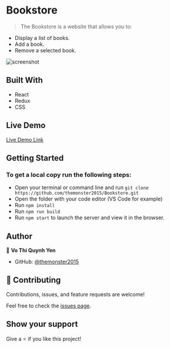 
# Bookstore

> The Bookstore is a website that allows you to:

- Display a list of books.
- Add a book.
- Remove a selected book.

![screenshot](./app_screenshot.png)


## Built With

- React
- Redux
- CSS

## Live Demo

[Live Demo Link](https://livedemo.com)

## Getting Started

### To get a local copy run the following steps:

- Open your terminal or command line and run `git clone https://github.com/themonster2015/Bookstore.git`
- Open the folder with your code editor (VS Code for example)
- Run `npm install`
- Run `npm run build`
- Run `npm start` to launch the server and view it in the browser.

## Author

👤 **Vo Thi Quynh Yen**

- GitHub: [@themonster2015](https://github.com/themonster2015)


## 🤝 Contributing

Contributions, issues, and feature requests are welcome!

Feel free to check the [issues page](https://github.com/themonster2015/Math-Mathematician/issues).

## Show your support

Give a ⭐️ if you like this project!
